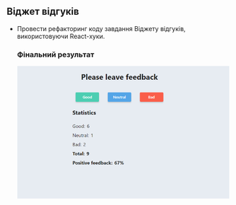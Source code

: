 ## Віджет відгуків

- Провести рефакторинг коду завдання Віджету відгуків, використовуючи
  React-хуки.

  ### Фінальний результат

  ![screencapture](./assets/screencapture.png)

